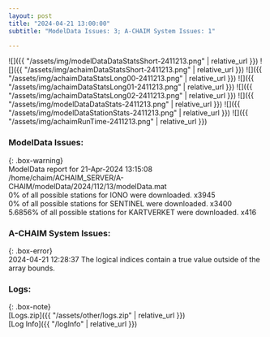 ```yaml
---
layout: post
title: "2024-04-21 13:00:00"
subtitle: "ModelData Issues: 3; A-CHAIM System Issues: 1"

---
```


![]({{ "/assets/img/modelDataDataStatsShort-2411213.png" | relative_url }})
![]({{ "/assets/img/achaimDataStatsShort-2411213.png" | relative_url }})
![]({{ "/assets/img/achaimDataStatsLong00-2411213.png" | relative_url }})
![]({{ "/assets/img/achaimDataStatsLong01-2411213.png" | relative_url }})
![]({{ "/assets/img/achaimDataStatsLong02-2411213.png" | relative_url }})
![]({{ "/assets/img/modelDataDataStats-2411213.png" | relative_url }})
![]({{ "/assets/img/modelDataStationStats-2411213.png" | relative_url }})
![]({{ "/assets/img/achaimRunTime-2411213.png" | relative_url }})


### ModelData Issues:  
  
{: .box-warning}  
 ModelData report for 21-Apr-2024 13:15:08   
 /home/chaim/ACHAIM_SERVER/A-CHAIM/modelData/2024/112/13/modelData.mat   
 0% of all possible stations for IONO were downloaded. x3945   
 0% of all possible stations for SENTINEL were downloaded. x3400   
 5.6856% of all possible stations for KARTVERKET were downloaded. x416   
  
### A-CHAIM System Issues:  
  
{: .box-error}  
2024-04-21 12:28:37 The logical indices contain a true value outside of the array bounds.  

### Logs:  
  
{: .box-note}  
[Logs.zip]({{ "/assets/other/logs.zip" | relative_url }})  
[Log Info]({{ "/logInfo" | relative_url }})  
